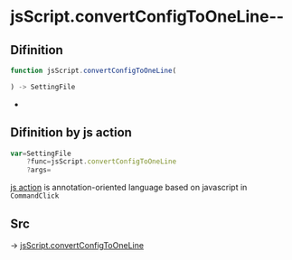 # jsScript.convertConfigToOneLine--

## Difinition

```js.js
function jsScript.convertConfigToOneLine(

) -> SettingFile
```

- 


## Difinition by js action

```js.js
var=SettingFile
	?func=jsScript.convertConfigToOneLine
	?args=

```

[js action](#) is annotation-oriented language based on javascript in `CommandClick`



## Src

-> [jsScript.convertConfigToOneLine](https://github.com/puutaro/CommandClick/blob/master/app/src/main/java/com/puutaro/commandclick/fragment_lib/terminal_fragment/js_interface/edit/JsScript.kt#L163)


